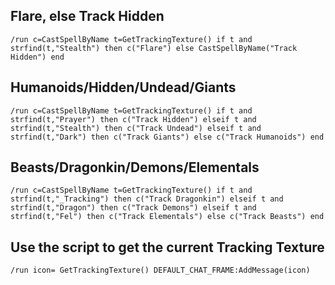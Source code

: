 ## Flare, else Track Hidden
```
/run c=CastSpellByName t=GetTrackingTexture() if t and strfind(t,"Stealth") then c("Flare") else CastSpellByName("Track Hidden") end
```
 

## Humanoids/Hidden/Undead/Giants
```
/run c=CastSpellByName t=GetTrackingTexture() if t and strfind(t,"Prayer") then c("Track Hidden") elseif t and strfind(t,"Stealth") then c("Track Undead") elseif t and strfind(t,"Dark") then c("Track Giants") else c("Track Humanoids") end
```
 

## Beasts/Dragonkin/Demons/Elementals
```
/run c=CastSpellByName t=GetTrackingTexture() if t and strfind(t,"_Tracking") then c("Track Dragonkin") elseif t and strfind(t,"Dragon") then c("Track Demons") elseif t and strfind(t,"Fel") then c("Track Elementals") else c("Track Beasts") end
```
 

## Use the script to get the current Tracking Texture
```
/run icon= GetTrackingTexture() DEFAULT_CHAT_FRAME:AddMessage(icon)
```